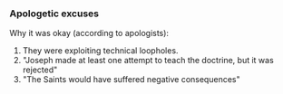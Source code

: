 ### Apologetic excuses

Why it was okay (according to apologists):

1. They were exploiting technical loopholes.
2. "Joseph made at least one attempt to teach the doctrine, but it was rejected"
3. "The Saints would have suffered negative consequences"
